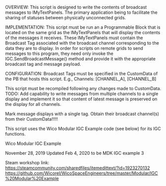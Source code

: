  
OVERVIEW: This script is designed to write the contents of broadcast messages
to IMyTextPanels. The primary application being to facilitate the sharing of
statuses between physically unconnected grids.

IMPLEMENTATION: This script must be run an a Programmable Block that is located
on the same grid as the IMyTextPanels that will display the contents of the 
messages it receives. These IMyTextPanels must contain the Broadcast Tag
associated with the broadcast channel corresponding to the data they are to
display. In order for scripts on remote grids to send messages to
this program, they need only invoke the IGC.SendBroadcastMessage() method and
provide it with the appropriate broadcast tag and message payload.

CONFIGURATION: Broadcast Tags must be specified in the CustomData of the
PB that hosts this script. E.g.,
         Channels: [CHANNEL_A], [CHANNEL_B]

This script must be recompiled following any changes made to CustomData.
TODO: Add capability to write messages from multiple channels to a single
display and implement it so that content of latest message is preserved
on the display for all channels.

Mark message displays with a single tag. Obtain their broadcast channel(s)
from their CustomData!!!!!

This script uses the Wico Modular IGC Example code (see below) for its IGC 
functions.

Wico Modular IGC Example

November 28, 2019
Updated Feb 4, 2020 to be MDK IGC example 3

Steam workshop link: 
https://steamcommunity.com/sharedfiles/itemedittext/?id=1923270132
https://github.com/Wicorel/WicoSpaceEngineers/tree/master/Modular/IGC%20Modular%20Example

